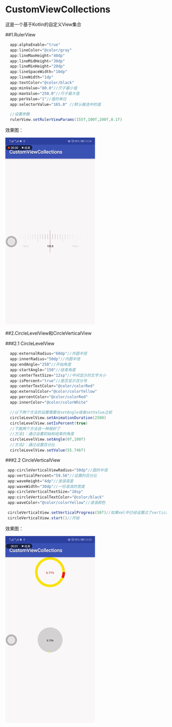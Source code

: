# CustomViewCollections
这是一个基于Kotlin的自定义View集合

##1.RulerView
```java
  app:alphaEnable="true"
  app:lineColor="@color/gray"
  app:lineMaxHeight="40dp"
  app:lineMidHeight="30dp"
  app:lineMinHeight="20dp"
  app:lineSpaceWidth="10dp"
  app:lineWidth="1dp"
  app:textColor="@color/black"
  app:minValue="80.0"//尺子最小值
  app:maxValue="250.0"//尺子最大值
  app:perValue="1"//值的单位
  app:selectorValue="165.0" //默认被选中的值
```
```java
  //设置参数
  rulerView.setRulerViewParams(155f,100f,200f,0.1f)
```

效果图：

![image](https://github.com/ckwcc/CustomViewCollections/blob/master/app/src/main/res/drawable/rulerview.gif)

##2.CircleLevelView和CircleVerticalView

###2.1 CircleLevelView

```java
  app:externalRadius="60dp"//外圆半径
  app:innerRadius="50dp"//内圆半径
  app:endAngle="250"//开始角度
  app:startAngle="150"//结束角度
  app:centerTextSize="12sp"//中间显示的文字大小
  app:isPercent="true"//是否显示百分号
  app:centerTextColor="@color/colorRed"
  app:externalColor="@color/colorYellow"
  app:percentColor="@color/colorRed"
  app:innerColor="@color/colorWhite"
```

```java
  //以下两个方法的设置需要在setAngle或者setValue之前
  circleLevelView.setAnimationDuration(2500)
  circleLevelView.setIsPercent(true)
  //下面两个方法选一种就好了
  //方法1：通过设置初始和结束的角度
  circleLevelView.setAngle(0f,100f)
  //方法2：通过设置百分比
  circleLevelView.setValue(55.746f)
```
###2.2 CircleVerticalView

 ```java
  app:circleVerticalViewRadius="50dp"//圆的半径
  app:verticalPercent="59.56"//设置的百分比
  app:waveHeight="4dp"//波浪高度
  app:waveWidth="30dp"//一份波浪的宽度
  app:circleVerticalTextSize="10sp"
  app:circleVerticalTextColor="@color/black"
  app:waveColor="@color/colorYellow"//波浪颜色
 ```
 
 ```java
  circleVerticalView.setVerticalProgress(50f)//如果xml中已经设置过了verticalPercent，这里可以不再设置
  circleVerticalView.start()//开始
 ```
 
 效果图：
 
![image](https://github.com/ckwcc/CustomViewCollections/blob/master/app/src/main/res/drawable/levelview.gif)
